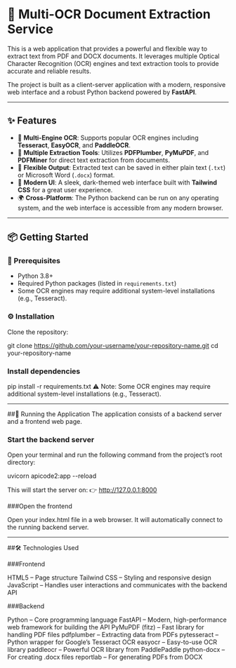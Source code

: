 # 🚀 Multi-OCR Document Extraction Service

This is a web application that provides a powerful and flexible way to extract text from PDF and DOCX documents. It leverages multiple Optical Character Recognition (OCR) engines and text extraction tools to provide accurate and reliable results.

The project is built as a client-server application with a modern, responsive web interface and a robust Python backend powered by **FastAPI**.

---

## ✨ Features
- 🔎 **Multi-Engine OCR**: Supports popular OCR engines including **Tesseract**, **EasyOCR**, and **PaddleOCR**.  
- 📑 **Multiple Extraction Tools**: Utilizes **PDFPlumber**, **PyMuPDF**, and **PDFMiner** for direct text extraction from documents.  
- 💾 **Flexible Output**: Extracted text can be saved in either plain text (`.txt`) or Microsoft Word (`.docx`) format.  
- 🎨 **Modern UI**: A sleek, dark-themed web interface built with **Tailwind CSS** for a great user experience.  
- 🌍 **Cross-Platform**: The Python backend can be run on any operating system, and the web interface is accessible from any modern browser.  

---

## 📦 Getting Started

### 🔧 Prerequisites
- Python 3.8+  
- Required Python packages (listed in `requirements.txt`)  
- Some OCR engines may require additional system-level installations (e.g., Tesseract).  

### ⚙️ Installation
Clone the repository:

git clone https://github.com/your-username/your-repository-name.git
cd your-repository-name

### Install dependencies 
pip install -r requirements.txt
⚠️ Note: Some OCR engines may require additional system-level installations (e.g., Tesseract).

---

##🚀 Running the Application
The application consists of a backend server and a frontend web page.

### Start the backend server
Open your terminal and run the following command from the project’s root directory:

uvicorn apicode2:app --reload

This will start the server on:
👉 http://127.0.0.1:8000

###Open the frontend

Open your index.html file in a web browser.
It will automatically connect to the running backend server.

---

##🛠️ Technologies Used

###Frontend

HTML5 – Page structure
Tailwind CSS – Styling and responsive design
JavaScript – Handles user interactions and communicates with the backend API

###Backend

Python – Core programming language
FastAPI – Modern, high-performance web framework for building the API
PyMuPDF (fitz) – Fast library for handling PDF files
pdfplumber – Extracting data from PDFs
pytesseract – Python wrapper for Google’s Tesseract OCR
easyocr – Easy-to-use OCR library
paddleocr – Powerful OCR library from PaddlePaddle
python-docx – For creating .docx files
reportlab – For generating PDFs from DOCX




